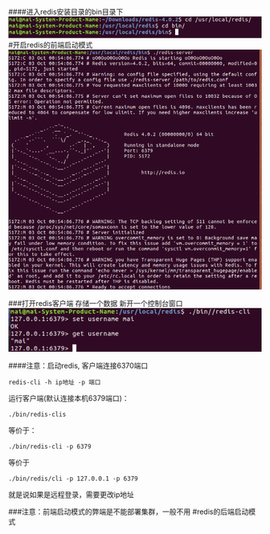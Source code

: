 ####进入redis安装目录的bin目录下
![](进入redis安装目录.png) 
#开启redis的前端启动模式
![](开启redis前端模式.png)

###打开redis客户端 存储一个数据
新开一个控制台窗口
![](新开一个控制台窗口.png)

####注意：启动redis, 客户端连接6370端口
```
redis-cli -h ip地址 -p 端口
```

运行客户端(默认连接本机6379端口)：
```
./bin/redis-clis
``` 
等价于：
```
./bin/redis-cli -p 6379
```
等价于
```
./bin/redis/cli -p 127.0.0.1 -p 6379
```

就是说如果是远程登录，需要更改ip地址

###注意：前端启动模式的弊端是不能部署集群，一般不用
#redis的后端启动模式